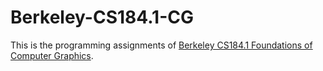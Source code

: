 # Berkeley-CS184.1-CG
This is the programming assignments of [Berkeley CS184.1 Foundations of Computer Graphics](https://courses.edx.org/courses/BerkeleyX/CS_184.1x/3T2014/info).
